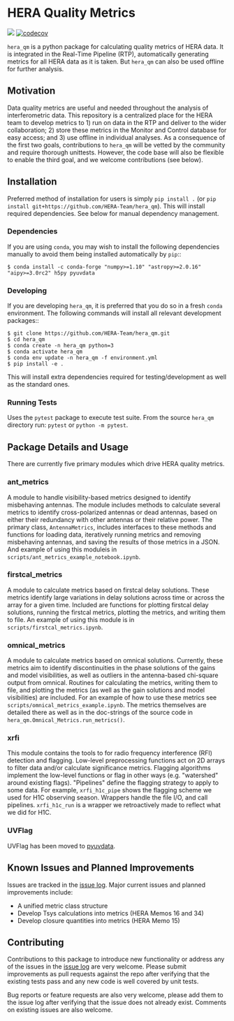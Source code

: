 # HERA Quality Metrics

[![](https://github.com/HERA-Team/hera_qm/workflows/Run%20Tests/badge.svg?branch=master)](https://github.com/HERA-Team/hera_qm/actions)
[![codecov](https://codecov.io/gh/HERA-Team/hera_qm/branch/master/graph/badge.svg)](https://codecov.io/gh/HERA-Team/hera_qm)

`hera_qm` is a python package for calculating quality metrics of HERA data.
It is integrated in the Real-Time Pipeline (RTP), automatically generating metrics
for all HERA data as it is taken. But `hera_qm` can also be used offline for
further analysis.

## Motivation
Data quality metrics are useful and needed throughout the analysis of interferometric data.
This repository is a centralized place for the HERA team to develop metrics to 1)
run on data in the RTP and deliver to the wider collaboration; 2) store these metrics
in the Monitor and Control database for easy access; and 3) use offline in individual
analyses. As a consequence of the first two goals, contributions to `hera_qm` will
be vetted by the community and require thorough unittests. However, the code base
will also be flexible to enable the third goal, and we welcome contributions (see below).

## Installation
Preferred method of installation for users is simply `pip install .`
(or `pip install git+https://github.com/HERA-Team/hera_qm`). This will install
required dependencies. See below for manual dependency management.

### Dependencies
If you are using `conda`, you may wish to install the following dependencies manually
to avoid them being installed automatically by `pip`::

    $ conda install -c conda-forge "numpy>=1.10" "astropy>=2.0.16" "aipy>=3.0rc2" h5py pyuvdata

### Developing
If you are developing `hera_qm`, it is preferred that you do so in a fresh `conda`
environment. The following commands will install all relevant development packages::

    $ git clone https://github.com/HERA-Team/hera_qm.git
    $ cd hera_qm
    $ conda create -n hera_qm python=3
    $ conda activate hera_qm
    $ conda env update -n hera_qm -f environment.yml
    $ pip install -e .

This will install extra dependencies required for testing/development as well as the
standard ones.

### Running Tests
Uses the `pytest` package to execute test suite.
From the source `hera_qm` directory run: ```pytest``` or ```python -m pytest```.

## Package Details and Usage
There are currently five primary modules which drive HERA quality metrics.

### ant_metrics
A module to handle visibility-based metrics designed to identify misbehaving antennas.
The module includes methods to calculate several metrics to identify cross-polarized antennas
or dead antennas, based on either their redundancy with other antennas or their relative power.
The primary class, `AntennaMetrics`, includes interfaces to these methods and functions for
loading data, iteratively running metrics and removing misbehaving antennas, and saving the
results of those metrics in a JSON. And example of using this moduleis in
`scripts/ant_metrics_example_notebook.ipynb`.

### firstcal_metrics
A module to calculate metrics based on firstcal delay solutions. These metrics
identify large variations in delay solutions across time or across the array
for a given time. Included are functions for plotting firstcal delay solutions,
running the firstcal metrics, plotting the metrics, and writing them to file.
An example of using this module is in `scripts/firstcal_metrics.ipynb`.

### omnical_metrics
A module to calculate metrics based on omnical solutions. Currently, these metrics
aim to identify discontinuities in the phase solutions of the gains and model visibilities,
as well as outliers in the antenna-based chi-square output from omnical. Routines for
calculating the metrics, writing them to file, and plotting the metrics (as well as the
gain solutions and model visibilities) are included. For an example of how to use these
metrics see `scripts/omnical_metrics_example.ipynb`. The metrics themselves are detailed
there as well as in the doc-strings of the source code in `hera_qm.Omnical_Metrics.run_metrics()`.

### xrfi
This module contains the tools to for radio frequency interference (RFI) detection
and flagging. Low-level preprocessing functions act on 2D arrays to filter data
and/or calculate significance metrics. Flagging algorithms implement the low-level
functions or flag in other ways (e.g. "watershed" around existing flags). "Pipelines"
define the flagging strategy to apply to some data. For example, `xrfi_h1c_pipe` shows
the flagging scheme we used for H1C observing season. Wrappers handle the file I/O,
and call pipelines. `xrfi_h1c_run` is a wrapper we retroactively made to reflect
what we did for H1C.

### UVFlag
UVFlag has been moved to [pyuvdata](https://github.com/RadioAstronomySoftwareGroup/pyuvdata).


## Known Issues and Planned Improvements
Issues are tracked in the [issue log](https://github.com/HERA-Team/hera_qm/issues).
Major current issues and planned improvements include:
* A unified metric class structure
* Develop Tsys calculations into metrics (HERA Memos 16 and 34)
* Develop closure quantities into metrics (HERA Memo 15)

## Contributing
Contributions to this package to introduce new functionality or address any of the
issues in the [issue log](https://github.com/HERA-Team/hera_qm/issues) are very welcome.
Please submit improvements as pull requests against the repo after verifying that
the existing tests pass and any new code is well covered by unit tests.

Bug reports or feature requests are also very welcome, please add them to the
issue log after verifying that the issue does not already exist.
Comments on existing issues are also welcome.
